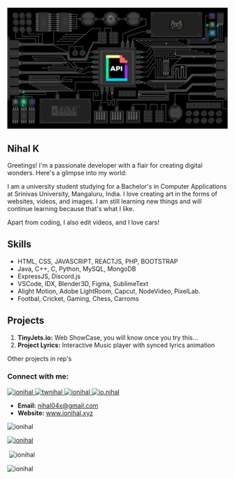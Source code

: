 ![Banner Gif](./api.gif)


## Nihal K

Greetings! I'm a passionate developer with a flair for creating digital wonders. Here's a glimpse into my world:

I am a university student studying for a Bachelor's in Computer Applications at Srinivas University, Mangaluru, India. I love creating art in the forms of websites, videos, and images. I am still learning new things and will continue learning because that's what I like.

Apart from coding, I also edit videos, and I love cars!

## Skills
- HTML, CSS, JAVASCRIPT, REACTJS, PHP, BOOTSTRAP
- Java, C++, C, Python, MySQL, MongoDB
- ExpressJS, Discord.js
- VSCode, IDX, Blender3D, Figma, SublimeText
- Alight Motion, Adobe LightRoom, Capcut, NodeVideo, PixelLab. 
- Footbal, Cricket, Gaming, Chess, Carroms

## Projects

1. **TinyJets.io:** Web ShowCase, you will know once you try this...
2. **Project Lyrics:** Interactive Music player with synced lyrics animation

Other projects in rep's


<h3 align="left">Connect with me:</h3>


<p align="left">
  <a href="https://dev.to/ionihal" target="blank">
    <img src="https://raw.githubusercontent.com/rahuldkjain/github-profile-readme-generator/master/src/images/icons/Social/devto.svg" alt="ionihal" height="30" width="40" />
  </a>
  <a href="https://twitter.com/twnihal" target="blank">
    <img src="https://raw.githubusercontent.com/rahuldkjain/github-profile-readme-generator/master/src/images/icons/Social/twitter.svg" alt="twnihal" height="30" width="40" />
  </a>
  <a href="https://linkedin.com/in/ionihal" target="blank">
    <img src="https://raw.githubusercontent.com/rahuldkjain/github-profile-readme-generator/master/src/images/icons/Social/linked-in-alt.svg" alt="ionihal" height="30" width="40" />
  </a>
  <a href="https://instagram.com/io.nihal" target="blank">
    <img src="https://raw.githubusercontent.com/rahuldkjain/github-profile-readme-generator/master/src/images/icons/Social/instagram.svg" alt="io.nihal" height="30" width="40" />
  </a>
</p>

- **Email:** [nihal04x@gmail.com](mailto:nihal04x@gmail.com)
- **Website:** www.ionihal.xyz


<p align="left"> <img src="https://komarev.com/ghpvc/?username=ionihal&label=Profile%20views&color=0e75b6&style=flat" alt="ionihal" /> </p>

<p align="left"> <a href="https://github.com/ryo-ma/github-profile-trophy"><img src="https://github-profile-trophy.vercel.app/?username=ionihal" alt="ionihal" /></a> </p>


<p>&nbsp;<img align="center" src="https://github-readme-stats.vercel.app/api?username=ionihal&show_icons=true&locale=en" alt="ionihal" /></p>

<p><img align="center" src="https://github-readme-streak-stats.herokuapp.com/?user=ionihal&" alt="ionihal" /></p>
 

  
